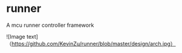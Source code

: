 # runner
A mcu runner controller framework

![Image text]（https://github.com/KevinZu/runner/blob/master/design/arch.jpg）
